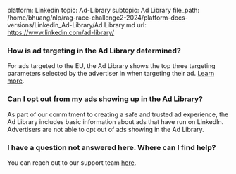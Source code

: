 platform: Linkedin
topic: Ad-Library
subtopic: Ad Library
file_path: /home/bhuang/nlp/rag-race-challenge2-2024/platform-docs-versions/Linkedin_Ad-Library/Ad Library.md
url: https://www.linkedin.com/ad-library/

### How is ad targeting in the Ad Library determined?

For ads targeted to the EU, the Ad Library shows the top three targeting parameters selected by the advertiser in when targeting their ad. [Learn more](https://www.linkedin.com/help/lms/answer/a1517918).

### Can I opt out from my ads showing up in the Ad Library?

As part of our commitment to creating a safe and trusted ad experience, the Ad Library includes basic information about ads that have run on LinkedIn. Advertisers are not able to opt out of ads showing in the Ad Library.

### I have a question not answered here. Where can I find help?

You can reach out to our support team [here](https://www.linkedin.com/help/lms/ask).